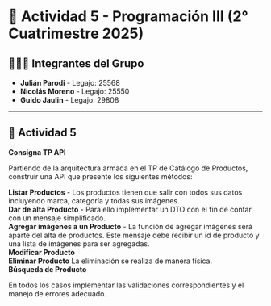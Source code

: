 # 📁 Actividad 5 - Programación III (2° Cuatrimestre 2025)

## 🧑‍🤝‍🧑 Integrantes del Grupo

- **Julián Parodi** - Legajo: 25568
- **Nicolás Moreno** - Legajo: 25550
- **Guido Jaulin** - Legajo: 29808  

---

## 🏥 Actividad 5

**Consigna TP API**

Partiendo de la arquitectura armada en el TP de Catálogo de Productos, construir una API que presente los siguientes métodos:

**Listar Productos** - Los productos tienen que salir con todos sus datos incluyendo marca, categoría y todas sus imágenes.  
**Dar de alta Producto** - Para ello implementar un DTO con el fin de contar con un mensaje simplificado.  
**⁠Agregar imágenes a un Producto** - La función de agregar imágenes será aparte del alta de productos. Este mensaje debe recibir un id de producto y una lista de imágenes para ser agregadas.  
**⁠Modificar Producto**  
**⁠Eliminar Producto** La eliminación se realiza de manera física.  
**Búsqueda de Producto**  
  
  En todos los casos implementar las validaciones correspondientes y el manejo de errores adecuado.

